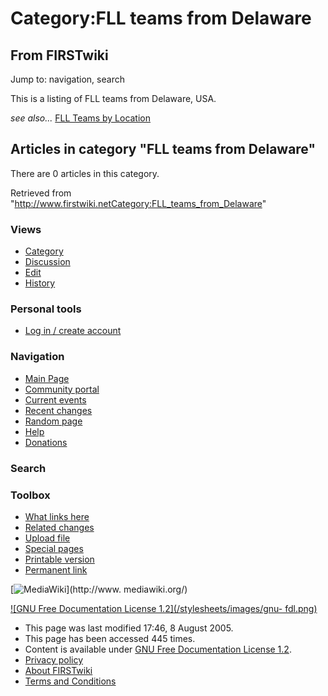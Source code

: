 # Category:FLL teams from Delaware

## From FIRSTwiki

Jump to: navigation, search

This is a listing of FLL teams from Delaware, USA.

_see also..._ [FLL Teams by Location](FLL_Teams_by_Location "FLL
Teams by Location")

## Articles in category "FLL teams from Delaware"

There are 0 articles in this category.

Retrieved from "<http://www.firstwiki.netCategory:FLL_teams_from_Delaware>"

### Views

- [Category](Category:FLL_teams_from_Delaware)
- [Discussion](/index.php?title=Category_talk:FLL_teams_from_Delaware&action=edit)
- [Edit](/index.php?title=Category:FLL_teams_from_Delaware&action=edit)
- [History](/index.php?title=Category:FLL_teams_from_Delaware&action=history)

### Personal tools

- [Log in / create account](/index.php?title=Special:Userlogin&returnto=Category:FLL_teams_from_Delaware)

[](Main_Page "Main Page")

### Navigation

- [Main Page](Main_Page)
- [Community portal](FIRSTwiki:Community_portal)
- [Current events](Current_events)
- [Recent changes](Special:Recentchanges)
- [Random page](Special:Random)
- [Help](Help:Contents)
- [Donations](FIRSTwiki:Site_support)

### Search

### Toolbox

- [What links here](Special:Whatlinkshere/Category:FLL_teams_from_Delaware)
- [Related changes](Special:Recentchangeslinked/Category:FLL_teams_from_Delaware)
- [Upload file](Special:Upload)
- [Special pages](Special:Specialpages)
- [Printable version](/index.php?title=Category:FLL_teams_from_Delaware&printable=yes)
- [Permanent link](/index.php?title=Category:FLL_teams_from_Delaware&oldid=40599)

[![MediaWiki](/skins/common/images/poweredby_mediawiki_88x31.png)](http://www.
mediawiki.org/)

[![GNU Free Documentation License 1.2](/stylesheets/images/gnu-
fdl.png)](http://www.gnu.org/copyleft/fdl.html)

- This page was last modified 17:46, 8 August 2005.
- This page has been accessed 445 times.
- Content is available under [GNU Free Documentation License 1.2](http://www.gnu.org/copyleft/fdl.html "http://www.gnu.org/copyleft/fdl.html").
- [Privacy policy](FIRSTwiki:Privacy_policy "FIRSTwiki:Privacy policy")
- [About FIRSTwiki](FIRSTwiki:About "FIRSTwiki:About")
- [Terms and Conditions](FIRSTwiki:Terms_and_conditions "FIRSTwiki:Terms and conditions")
